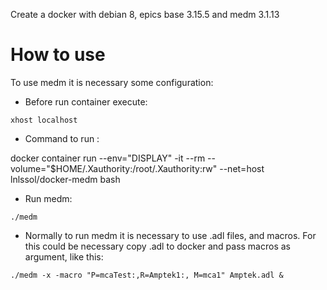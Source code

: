 Create a docker with debian 8, epics base 3.15.5 and medm 3.1.13

# How to use

To use medm it is necessary some configuration:

* Before run container execute:

`xhost localhost`

* Command to run :

docker container run --env="DISPLAY" -it --rm --volume="$HOME/.Xauthority:/root/.Xauthority:rw" --net=host lnlssol/docker-medm bash

* Run medm:
```
./medm
```

* Normally to run medm it is necessary to use .adl files, and macros. For this could be necessary copy .adl to docker and pass macros as argument, like this:

`
./medm -x -macro "P=mcaTest:,R=Amptek1:, M=mca1" Amptek.adl & 
`
